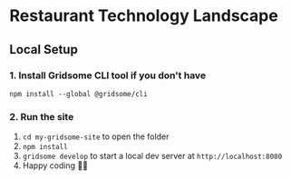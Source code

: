 # Restaurant Technology Landscape

## Local Setup

### 1. Install Gridsome CLI tool if you don't have

`npm install --global @gridsome/cli`

### 2. Run the site

1. `cd my-gridsome-site` to open the folder
2. `npm install`
3. `gridsome develop` to start a local dev server at `http://localhost:8080`
4. Happy coding 🎉🙌

